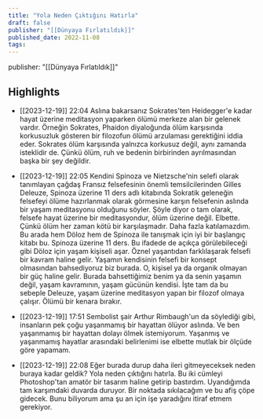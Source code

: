 ```yaml
---
title: "Yola Neden Çıktığını Hatırla"
draft: false
publisher: "[[Dünyaya Fırlatıldık]]"
published_date: 2022-11-08
tags:
---
```

publisher: "[[Dünyaya Fırlatıldık]]"


## Highlights
* [[2023-12-19]] 22:04  Aslına bakarsanız Sokrates'ten Heidegger'e kadar hayat üzerine meditasyon yaparken ölümü merkeze alan bir gelenek vardır. Örneğin Sokrates, Phaidon diyaloğunda ölüm karşısında korkusuzluk gösteren bir filozofun ölümü arzulaması gerektiğini iddia eder. Sokrates ölüm karşısında yalnızca korkusuz değil, aynı zamanda isteklidir de. Çünkü ölüm, ruh ve bedenin birbirinden ayrılmasından başka bir şey değildir.

* [[2023-12-19]] 22:05  Kendini Spinoza ve Nietzsche'nin selefi olarak tanımlayan çağdaş Fransız felsefesinin önemli temsilcilerinden Gilles Deleuze, Spinoza üzerine 11 ders adlı kitabında Sokratik geleneğin felsefeyi ölüme hazırlanmak olarak görmesine karşın felsefenin aslında bir yaşam meditasyonu olduğunu söyler. Şöyle diyor o tam olarak, felsefe hayat üzerine bir meditasyondur, ölüm üzerine değil. Elbette. Çünkü ölüm her zaman kötü bir karşılaşmadır. Daha fazla katılamazdım. Bu arada hem Döloz hem de Spinoza ile tanışmak için iyi bir başlangıç kitabı bu. Spinoza üzerine 11 ders. Bu ifadede de açıkça görülebileceği gibi Döloz için yaşam kişiseli aşar. Öznel yaşantıdan farklılaşarak felsefi bir kavram haline gelir. Yaşamın kendisinin felsefi bir konsept olmasından bahsediyoruz biz burada. O, kişisel ya da organik olmayan bir güç haline gelir. Burada bahsettiğimiz benim ya da senin yaşamın değil, yaşam kavramının, yaşam gücünün kendisi. İşte tam da bu sebeple Deleuze, yaşam üzerine meditasyon yapan bir filozof olmaya çalışır. Ölümü bir kenara bırakır.

* [[2023-12-19]] 17:51  Sembolist şair Arthur Rimbaugh'un da söylediği gibi, insanların pek çoğu yaşanmamış bir hayattan ölüyor aslında. Ve ben yaşanmamış bir hayattan dolayı ölmek istemiyorum. Yaşanmış ve yaşanmamış hayatlar arasındaki belirlenimi ise elbette mutlak bir ölçüde göre yapamam.

* [[2023-12-19]] 22:08  Eğer burada durup daha ileri gitmeyeceksek neden buraya kadar geldik? Yola neden çıktığını hatırla. Bu iki cümleyi Photoshop'tan amatör bir tasarım haline getirip bastırdım. Uyandığımda tam karşımdaki duvarda duruyor. Bir noktada sıkılacağım ve bu afiş çöpe gidecek. Bunu biliyorum ama şu an için işe yaradığını itiraf etmem gerekiyor.

